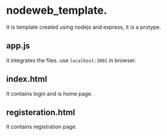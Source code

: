 # nodeweb_template.
It is template created using nodejs and express, it is a protype.
## app.js
it integrates the files.
use `localhost:3001` in browser.
## index.html
It contains login and is home page.
## registeration.html
It contains registration page.


